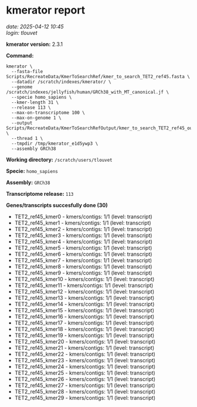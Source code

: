 # kmerator report
*date: 2025-04-12 10:45*  
*login: tlouvet*

**kmerator version:** 2.3.1

**Command:**

```
kmerator \
  --fasta-file Scripts/RecreateData/KmerToSearchRef/kmer_to_search_TET2_ref45.fasta \
  --datadir /scratch/indexes/kmerator/ \
  --genome /scratch/indexes/jellyfish/human/GRCh38_with_MT_canonical.jf \
  --specie homo_sapiens \
  --kmer-length 31 \
  --release 113 \
  --max-on-transcriptome 100 \
  --max-on-genome 1 \
  --output Scripts/RecreateData/KmerToSearchRefOutput/kmer_to_search_TET2_ref45_output \
  --thread 1 \
  --tmpdir /tmp/kmerator_e1d5ywp3 \
  --assembly GRCh38
```

**Working directory:** `/scratch/users/tlouvet`

**Specie:** `homo_sapiens`

**Assembly:** `GRCh38`

**Transcriptome release:** `113`

**Genes/transcripts succesfully done (30)**

- TET2_ref45_kmer0 - kmers/contigs: 1/1 (level: transcript)
- TET2_ref45_kmer1 - kmers/contigs: 1/1 (level: transcript)
- TET2_ref45_kmer2 - kmers/contigs: 1/1 (level: transcript)
- TET2_ref45_kmer3 - kmers/contigs: 1/1 (level: transcript)
- TET2_ref45_kmer4 - kmers/contigs: 1/1 (level: transcript)
- TET2_ref45_kmer5 - kmers/contigs: 1/1 (level: transcript)
- TET2_ref45_kmer6 - kmers/contigs: 1/1 (level: transcript)
- TET2_ref45_kmer7 - kmers/contigs: 1/1 (level: transcript)
- TET2_ref45_kmer8 - kmers/contigs: 1/1 (level: transcript)
- TET2_ref45_kmer9 - kmers/contigs: 1/1 (level: transcript)
- TET2_ref45_kmer10 - kmers/contigs: 1/1 (level: transcript)
- TET2_ref45_kmer11 - kmers/contigs: 1/1 (level: transcript)
- TET2_ref45_kmer12 - kmers/contigs: 1/1 (level: transcript)
- TET2_ref45_kmer13 - kmers/contigs: 1/1 (level: transcript)
- TET2_ref45_kmer14 - kmers/contigs: 1/1 (level: transcript)
- TET2_ref45_kmer15 - kmers/contigs: 1/1 (level: transcript)
- TET2_ref45_kmer16 - kmers/contigs: 1/1 (level: transcript)
- TET2_ref45_kmer17 - kmers/contigs: 1/1 (level: transcript)
- TET2_ref45_kmer18 - kmers/contigs: 1/1 (level: transcript)
- TET2_ref45_kmer19 - kmers/contigs: 1/1 (level: transcript)
- TET2_ref45_kmer20 - kmers/contigs: 1/1 (level: transcript)
- TET2_ref45_kmer21 - kmers/contigs: 1/1 (level: transcript)
- TET2_ref45_kmer22 - kmers/contigs: 1/1 (level: transcript)
- TET2_ref45_kmer23 - kmers/contigs: 1/1 (level: transcript)
- TET2_ref45_kmer24 - kmers/contigs: 1/1 (level: transcript)
- TET2_ref45_kmer25 - kmers/contigs: 1/1 (level: transcript)
- TET2_ref45_kmer26 - kmers/contigs: 1/1 (level: transcript)
- TET2_ref45_kmer27 - kmers/contigs: 1/1 (level: transcript)
- TET2_ref45_kmer28 - kmers/contigs: 1/1 (level: transcript)
- TET2_ref45_kmer29 - kmers/contigs: 1/1 (level: transcript)
